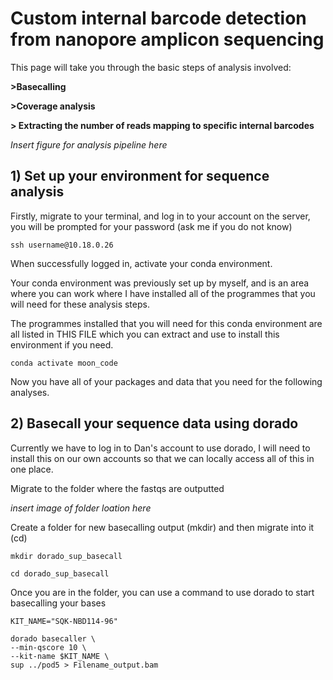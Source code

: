 # Custom internal barcode detection from nanopore amplicon sequencing 

This page will take you through the basic steps of analysis involved:

**>Basecalling**

**>Coverage analysis**

**> Extracting the number of reads mapping to specific internal barcodes**




*Insert figure for analysis pipeline here*


## 1) Set up your environment for sequence analysis

Firstly, migrate to your terminal, and log in to your account on the server, you will be prompted for your password (ask me if you do not know)

```
ssh username@10.18.0.26
```

When successfully logged in, activate your conda environment.

Your conda environment was previously set up by myself, and is an area where you can work where I have installed all of the programmes that you will need for these analysis steps.

The programmes installed that you will need for this conda environment are all listed in THIS FILE which you can extract and use to install this environment if you need.

```
conda activate moon_code
```

Now you have all of your packages and data that you need for the following analyses.

## 2) Basecall your sequence data using dorado

Currently we have to log in to Dan's account to use dorado, I will need to install this on our own accounts so that we can locally access all of this in one place.

Migrate to the folder where the fastqs are outputted

*insert image of folder loation here*

Create a folder for new basecalling output (mkdir) and then migrate into it (cd)

```
mkdir dorado_sup_basecall

cd dorado_sup_basecall
```

Once you are in the folder, you can use a command to use dorado to start basecalling your bases 

```
KIT_NAME="SQK-NBD114-96"

dorado basecaller \
--min-qscore 10 \
--kit-name $KIT_NAME \
sup ../pod5 > Filename_output.bam

```













